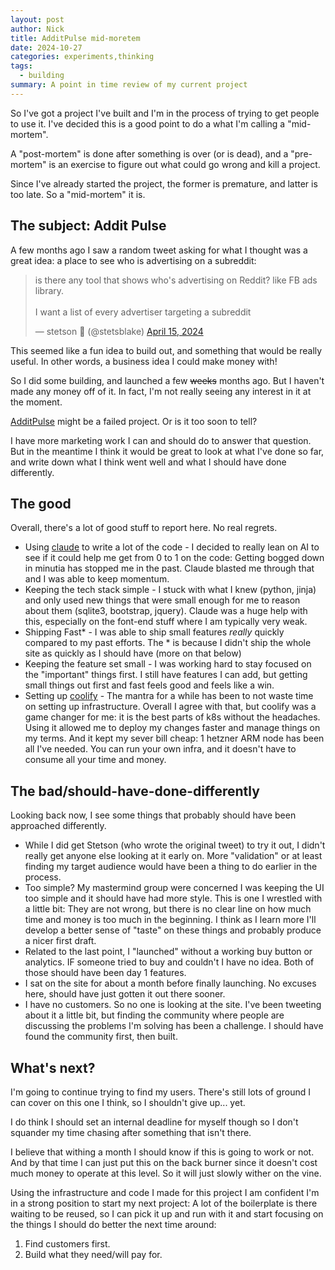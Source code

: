```yaml
---
layout: post
author: Nick
title: AdditPulse mid-moretem
date: 2024-10-27
categories: experiments,thinking
tags:
  - building
summary: A point in time review of my current project
---
```


So I've got a project I've built and I'm in the process of trying to get people to use it. I've decided this is a good point to do a what I'm calling a "mid-mortem".

A "post-mortem" is done after something is over (or is dead), and a "pre-mortem" is an exercise to figure out what could go wrong and kill a project.

Since I've already started the project, the former is premature, and latter is too late. So a "mid-mortem" it is.

## The subject: Addit Pulse
A few months ago I saw a random tweet asking for what I thought was a great idea: a place to see who is advertising on a subreddit:

<blockquote class="twitter-tweet"><p lang="en" dir="ltr">is there any tool that shows who&#39;s advertising on Reddit? like FB ads library. <br><br>I want a list of every advertiser targeting a subreddit</p>&mdash; stetson 🤠 (@stetsblake) <a href="https://twitter.com/stetsblake/status/1779902015960678813?ref_src=twsrc%5Etfw">April 15, 2024</a></blockquote> <script async src="https://platform.twitter.com/widgets.js" charset="utf-8"></script>

This seemed like a fun idea to build out, and something that would be really useful. In other words, a business idea I could make money with!

So I did some building, and launched a few ~~weeks~~ months ago. But I haven't made any money off of it. In fact, I'm not really seeing any interest in it at the moment.

[AdditPulse](https://additpulse.com) might be a failed project. Or is it too soon to tell?

I have more marketing work I can and should do to answer that question. But in the meantime I think it would be great to look at what I've done so far, and write down what I think went well and what I should have done differently.

## The good
Overall, there's a lot of good stuff to report here. No real regrets.
- Using [claude](https://claude.ai/) to write a lot of the code - I decided to really lean on AI to see if it could help me get from 0 to 1 on the code: Getting bogged down in minutia has stopped me in the past. Claude blasted me through that and I was able to keep momentum. 
- Keeping the tech stack simple - I stuck with what I knew (python, jinja) and only used new things that were small enough for me to reason about them (sqlite3, bootstrap, jquery). Claude was a huge help with this, especially on the font-end stuff where I am typically very weak.
- Shipping Fast* - I was able to ship small features _really_ quickly compared to my past efforts. The * is because I didn't ship the whole site as quickly as I should have (more on that below)
- Keeping the feature set small - I was working hard to stay focused on the "important" things first. I still have features I can add, but getting small things out first and fast feels good and feels like a win.
- Setting up [coolify](https://coolify.io/) - The mantra for a while has been to not waste time on setting up infrastructure. Overall I agree with that, but coolify was a game changer for me: it is the best parts of k8s without the headaches. Using it allowed me to deploy my changes faster and manage things on my terms. And it kept my sever bill cheap: 1 hetzner ARM node has been all I've needed. You can run your own infra, and it doesn't have to consume all your time and money.
 
## The bad/should-have-done-differently
Looking back now, I see some things that probably should have been approached differently.
* While I did get Stetson (who wrote the original tweet) to try it out, I didn't really get anyone else looking at it early on. More "validation" or at least finding my target audience would have been a thing to do earlier in the process.
* Too simple? My mastermind group were concerned I was keeping the UI too simple and it should have had more style. This is one I wrestled with a little bit: They are not wrong, but there is no clear line on how much time and money is too much in the beginning. I think as I learn more I'll develop a better sense of "taste" on these things and probably produce a nicer first draft.
* Related to the last point, I "launched" without a working buy button or analytics. IF someone tried to buy and couldn't I have no idea. Both of those should have been day 1 features.
* I sat on the site for about a month before finally launching. No excuses here, should have just gotten it out there sooner.
* I have no customers. So no one is looking at the site. I've been tweeting about it a little bit, but finding the community where people are discussing the problems I'm solving has been a challenge. I should have found the community first, then built.

## What's next?
I'm going to continue trying to find my users. There's still lots of ground I can cover on this one I think, so I shouldn't give up... yet.

I do think I should set an internal deadline for myself though so I don't squander my time chasing after something that isn't there.

I believe that withing a month I should know if this is going to work or not. And by that time I can just put this on the back burner since it doesn't cost much money to operate at this level. So it will just slowly wither on the vine.

Using the infrastructure and code I made for this project I am confident I'm in a strong position to start my next project: A lot of the boilerplate is there waiting to be reused, so I can pick it up and run with it and start focusing on the things I should do better the next time around:

1. Find customers first.
2. Build what they need/will pay for.
